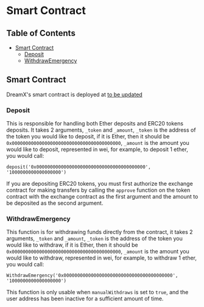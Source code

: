 # Smart Contract

## Table of Contents

*   [Smart Contract](#smart-contract)
    *    [Deposit](#deposit)
    *    [WithdrawEmergency](#withdrawemergency)

## Smart Contract

DreamX's smart contract is deployed at [to be updated](https://www.google.com/)

### Deposit

This is responsible for handling both Ether deposits and ERC20 tokens deposits. It takes 2 arguments, `_token` and `_amount`, `_token` is the address of the token you would like to deposit, if it is Ether, then it should be `0x0000000000000000000000000000000000000000`, `_amount` is the amount you would like to deposit, represented in wei, for example, to deposit 1 ether, you would call:

```
deposit('0x0000000000000000000000000000000000000000', '1000000000000000000')
```

If you are depositing ERC20 tokens, you must first authorize the exchange contract for making transfers by calling the `approve` function on the token contract with the exchange contract as the first argument and the amount to be deposited as the second argument.

### WithdrawEmergency

This function is for withdrawing funds directly from the contract, it takes 2 arguments, `_token` and `_amount`, `_token` is the address of the token you would like to withdraw, if it is Ether, then it should be `0x0000000000000000000000000000000000000000`, `_amount` is the amount you would like to withdraw, represented in wei, for example, to withdraw 1 ether, you would call:

```
WithdrawEmergency('0x0000000000000000000000000000000000000000', '1000000000000000000')
```

This function is only usable when `manualWithdraws` is set to `true`, and the user address has been inactive for a sufficient amount of time.
